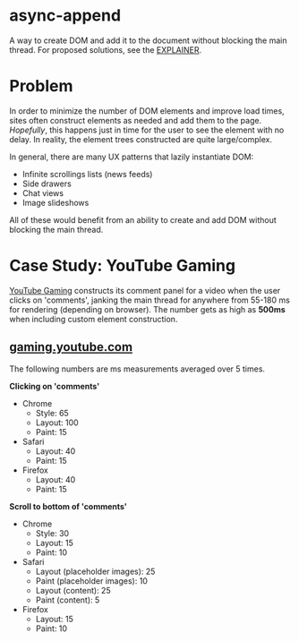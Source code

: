 # async-append
A way to create DOM and add it to the document without blocking the main thread. For proposed solutions, see the [EXPLAINER](EXPLAINER.md).

# Problem
In order to minimize the number of DOM elements and improve load times, sites often construct elements as needed and add them to the page. _Hopefully_, this happens just in time for the user to see the element with no delay. In reality, the element trees constructed are quite large/complex.

In general, there are many UX patterns that lazily instantiate DOM:

- Infinite scrollings lists (news feeds)
- Side drawers
- Chat views
- Image slideshows

All of these would benefit from an ability to create and add DOM without blocking the main thread.

# Case Study: YouTube Gaming
[YouTube Gaming](gaming.youtube.com) constructs its comment panel for a video when the user clicks on 'comments', janking the main thread for anywhere from 55-180 ms for rendering (depending on browser). The number gets as high as __500ms__ when including custom element construction.

## [gaming.youtube.com](https://gaming.youtube.com/watch?v=i0purbwzs4U) 
The following numbers are ms measurements averaged over 5 times.<br />

__Clicking on 'comments'__
- Chrome
  - Style: 65
  - Layout: 100
  - Paint: 15  
- Safari
  - Layout: 40
  - Paint: 15
- Firefox
  - Layout: 40
  - Paint: 15

__Scroll to bottom of 'comments'__
- Chrome
  - Style: 30
  - Layout: 15
  - Paint: 10  
- Safari
  - Layout (placeholder images): 25
  - Paint (placeholder images): 10
  - Layout (content): 25
  - Paint (content): 5
- Firefox
  - Layout: 15
  - Paint: 10


